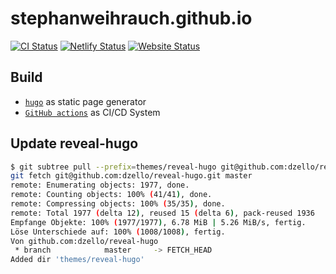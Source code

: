 # stephanweihrauch.github.io

[![CI Status](https://github.com/steinbrueckri/talks.steinbrueck.io/workflows/ci/badge.svg)](https://github.com/steinbrueckri/talks.steinbrueck.io/actions?query=workflow%3Aci)
[![Netlify Status](https://api.netlify.com/api/v1/badges/b784977d-1e18-4540-913e-3ba9b83ebe78/deploy-status)](https://app.netlify.com/sites/steinbrueck-io/deploys)
[![Website Status](https://img.shields.io/website-up-down-green-red/http/steinbrueck.io.svg)](https://updown.io/98wn)

## Build

- [`hugo`](https://gohugo.io/) as static page generator
- [`GitHub actions`](https://github.com/features/actions) as CI/CD System

## Update reveal-hugo

```bash
$ git subtree pull --prefix=themes/reveal-hugo git@github.com:dzello/reveal-hugo.git master --squash
git fetch git@github.com:dzello/reveal-hugo.git master
remote: Enumerating objects: 1977, done.
remote: Counting objects: 100% (41/41), done.
remote: Compressing objects: 100% (35/35), done.
remote: Total 1977 (delta 12), reused 15 (delta 6), pack-reused 1936
Empfange Objekte: 100% (1977/1977), 6.78 MiB | 5.26 MiB/s, fertig.
Löse Unterschiede auf: 100% (1008/1008), fertig.
Von github.com:dzello/reveal-hugo
 * branch            master     -> FETCH_HEAD
Added dir 'themes/reveal-hugo'
```

<!-- ## Screenshot

![](https://shot.screenshotapi.net/screenshot?token=HHQ8S1G-3RV4PSK-JWXSP97-V5979FN&url=https%3A%2F%2Ftalks.steinbrueck.io&output=image&file_type=png&wait_for_event=load)
![](https://shot.screenshotapi.net/screenshot?token=HHQ8S1G-3RV4PSK-JWXSP97-V5979FN&url=https%3A%2F%2Ftalks.steinbrueck.io/github&output=image&file_type=png&wait_for_event=load) -->
